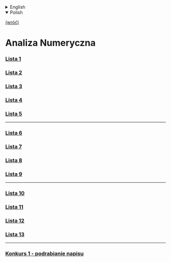 <details>
    <summary>English</summary>

[(back)](../)
# Numerical Analysis


</details>

<details open>
    <summary>Polish</summary>

[(wróć)](../)
# **A**naliza **N**umeryczna
### [Lista 1](./Lista1)
### [Lista 2](./Lista2)
### [Lista 3](./Lista3)
### [Lista 4](./Lista4)
### [Lista 5](./Lista5)
___
### [Lista 6](./Lista6)
### [Lista 7](./Lista7)
### [Lista 8](./Lista8)
### [Lista 9](./Lista9)
___
### [Lista 10](./Lista10)
### [Lista 11](./Lista11)
### [Lista 12](./Lista12)
### [Lista 13](./Lista13)
___
### [Konkurs 1 - podrabianie napisu](https://github.com/PatrykFlama/MiniProjects/tree/main/NIFS3)

</details>



